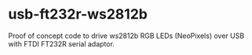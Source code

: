 # usb-ft232r-ws2812b
Proof of concept code to drive ws2812b RGB LEDs (NeoPixels) over USB with FTDI FT232R serial adaptor.
